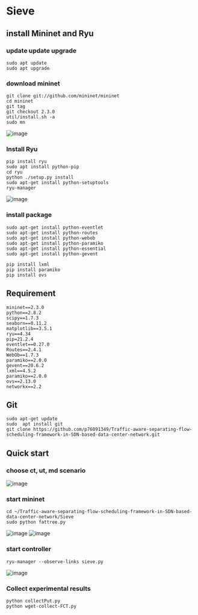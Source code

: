 # Sieve
## install Mininet and Ryu
### update update upgrade
```
sudo apt update
sudo apt upgrade
```
### download mininet
```
git clone git://github.com/mininet/mininet
cd mininet
git tag
git checkout 2.3.0
util/install.sh -a
sudo mn
```
![image](https://user-images.githubusercontent.com/97156698/187158696-1ec8159c-3e76-40f3-90a7-ab214cfdcafa.png)

### Install Ryu
```
pip install ryu
sudo apt install python-pip
cd ryu
python ./setup.py install
sudo apt-get install python-setuptools
ryu-manager
```
![image](https://user-images.githubusercontent.com/97156698/187159396-dbb4001f-3436-4dd5-a6b5-8078143ab000.png)
### install package
```
sudo apt-get install python-eventlet
sudo apt-get install python-routes
sudo apt-get install python-webob
sudo apt-get install python-paramiko
sudo apt-get install python-essential
sudo apt-get install python-gevent

pip install lxml
pip install paramiko
pip install ovs
```

## Requirement
```
mininet==2.3.0
python==2.8.2
scipy==1.7.3
seaborn==0.11.2
matplotlib==3.5.1
ryu==4.34
pip=21.2.4
eventlet==0.27.0
Routes==2.4.1
WebOb==1.7.3
paramiko==2.0.0
gevent==20.6.2
lxml==4.5.2
paramiko==2.0.0
ovs==2.13.0
networkx==2.2
```
## Git
```
sudo apt-get update
sudo  apt install git
git clone https://github.com/p76091349/Traffic-aware-separating-flow-scheduling-framework-in-SDN-based-data-center-network.git
```

## Quick start
### choose ct, ut, md scenario

![image](https://user-images.githubusercontent.com/97156698/187247307-5a42ebce-5aa7-422d-88c4-9e9211b1298f.png)

### start mininet
```
cd ~/Traffic-aware-separating-flow-scheduling-framework-in-SDN-based-data-center-network/Sieve
sudo python fattree.py
```
![image](https://user-images.githubusercontent.com/97156698/187156705-0cf82b50-8fe7-4be6-a3c9-0af676bf4389.png)
![image](https://user-images.githubusercontent.com/97156698/187156788-7b25ba17-00b6-44c0-9caf-4e6f1dea25e2.png)


### start controller
```
ryu-manager --observe-links sieve.py
```
![image](https://user-images.githubusercontent.com/97156698/187157251-483f146d-ec5d-4ef4-9172-ff2eaa2f91ed.png)

### Collect experimental results
```
python collectPut.py
python wget-collect-FCT.py
```
